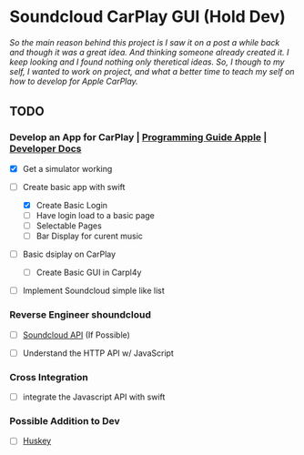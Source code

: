 # Soundcloud CarPlay GUI (Hold Dev)
###### So the main reason behind this project is I saw it on a post a while back and though it was a great idea. And thinking someone already created it. I keep looking and I found nothing only theretical ideas. So, I though to my self, I wanted to work on project, and what a better time to teach my self on how to develop for Apple CarPlay.

## TODO

### Develop an App for CarPlay | [Programming Guide Apple](https://developer.apple.com/carplay/documentation/CarPlay-App-Programming-Guide.pdf) | [Developer Docs](https://developer.apple.com/documentation/carplay/)
- [x] Get a simulator working
- [ ] Create basic app with swift
	- [x] Create Basic Login
	- [ ] Have login load to a basic page
	- [ ] Selectable Pages
	- [ ] Bar Display for curent music
- [ ] Basic dsiplay on CarPlay
	- [ ] Create Basic GUI in Carpl4y
- [ ] Implement Soundcloud simple like list


### Reverse Engineer shoundcloud
- [ ] [Soundcloud API](https://developers.soundcloud.com/docs) (If Possible)
- [ ] Understand the HTTP API w/ JavaScript


### Cross Integration
- [ ] integrate the Javascript API with swift


### Possible Addition to Dev
- [ ] [Huskey](https://typicode.github.io/husky/#/)
